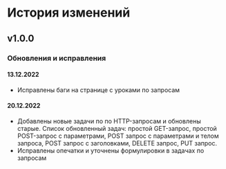 # История изменений

## v1.0.0

### Обновления и исправления
#### 13.12.2022 
- Исправлены баги на странице с уроками по запросам

#### 20.12.2022 
- Добавлены новые задачи по по HTTP-запросам и обновлены старые. Список обновленный задач: простой GET-запрос, простой POST-запрос с параметрами, POST запрос с параметрами и телом запроса, POST запрос с заголовками, DELETE запрос,  PUT запрос.
- Исправлены опечатки и уточнены формулировки в задачах по запросам




